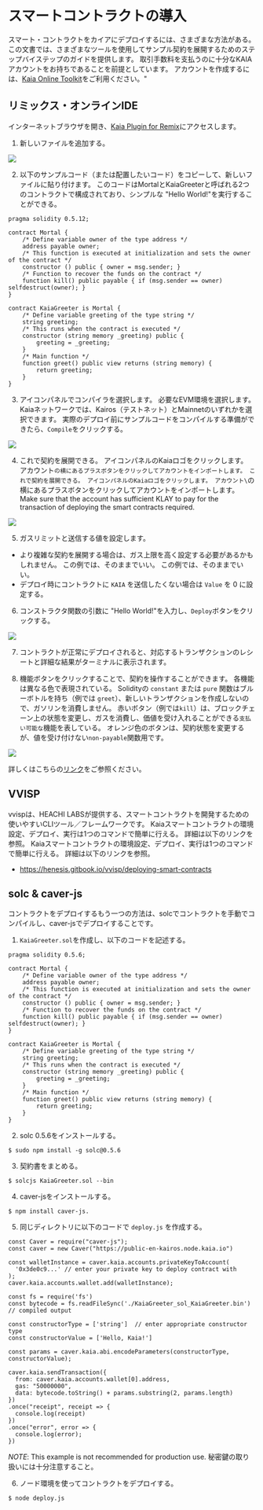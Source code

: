 # スマートコントラクトの導入

スマート・コントラクトをカイアにデプロイするには、さまざまな方法がある。 この文書では、さまざまなツールを使用してサンプル契約を展開するためのステップバイステップのガイドを提供します。 取引手数料を支払うのに十分なKAIAアカウントをお持ちであることを前提としています。 アカウントを作成するには、[Kaia Online Toolkit](https://toolkit.kaia.io/account/accountKeyLegacy)をご利用ください。"

## リミックス・オンラインIDE<a id="remix-ide"></a>

インターネットブラウザを開き、[Kaia Plugin for Remix](https://ide.kaia.io)にアクセスします。

1. 新しいファイルを追加する。

![](/img/build/smart-contracts/01_deployment_ide.png)

2. 以下のサンプルコード（または配置したいコード）をコピーして、新しいファイルに貼り付けます。 このコードはMortalとKaiaGreeterと呼ばれる2つのコントラクトで構成されており、シンプルな "Hello World!"を実行することができる。

```
pragma solidity 0.5.12;

contract Mortal {
    /* Define variable owner of the type address */
    address payable owner;
    /* This function is executed at initialization and sets the owner of the contract */
    constructor () public { owner = msg.sender; }
    /* Function to recover the funds on the contract */
    function kill() public payable { if (msg.sender == owner) selfdestruct(owner); }
}

contract KaiaGreeter is Mortal {
    /* Define variable greeting of the type string */
    string greeting;
    /* This runs when the contract is executed */
    constructor (string memory _greeting) public {
        greeting = _greeting;
    }
    /* Main function */
    function greet() public view returns (string memory) {
        return greeting;
    }
}
```

3. アイコンパネルでコンパイラを選択します。 必要なEVM環境を選択します。 Kaiaネットワークでは、Kairos（テストネット）とMainnetのいずれかを選択できます。 実際のデプロイ前にサンプルコードをコンパイルする準備ができたら、`Compile`をクリックする。

![](/img/build/smart-contracts/02_deployment_compile.png)

4. これで契約を展開できる。 アイコンパネルのKaiaロゴをクリックします。 アカウント`の横にあるプラスボタンをクリックしてアカウントをインポートします。 これで契約を展開できる。 アイコンパネルのKaiaロゴをクリックします。 アカウント\`の横にあるプラスボタンをクリックしてアカウントをインポートします。 Make sure that the account has sufficient KLAY to pay for the transaction of deploying the smart contracts required.

![](/img/build/smart-contracts/05_deployment_account.png)

5. ガスリミットと送信する値を設定します。

- より複雑な契約を展開する場合は、ガス上限を高く設定する必要があるかもしれません。 この例では、そのままでいい。 この例では、そのままでいい。
- デプロイ時にコントラクトに `KAIA` を送信したくない場合は `Value` を 0 に設定する。

6. コンストラクタ関数の引数に "Hello World!"を入力し、`Deploy`ボタンをクリックする。

![](/img/build/smart-contracts/03_deployment_hello.png)

7. コントラクトが正常にデプロイされると、対応するトランザクションのレシートと詳細な結果がターミナルに表示されます。

8. 機能ボタンをクリックすることで、契約を操作することができます。 各機能は異なる色で表現されている。 Solidityの `constant` または `pure` 関数はブルーボトルを持ち（例では `greet`）、新しいトランザクションを作成しないので、ガソリンを消費しません。 赤いボタン（例では`kill`）は、ブロックチェーン上の状態を変更し、ガスを消費し、価値を受け入れることができる`支払い可能な`機能を表している。 オレンジ色のボタンは、契約状態を変更するが、値を受け付けない`non-payable`関数用です。

![](/img/build/smart-contracts/06_deployment_functions.png)

詳しくはこちらの[リンク](../ide-and-tools/ide-and-tools.md)をご参照ください。

## VVISP <a id="vvisp"></a>

vvispは、HEACHI LABSが提供する、スマートコントラクトを開発するための使いやすいCLIツール／フレームワークです。 Kaiaスマートコントラクトの環境設定、デプロイ、実行は1つのコマンドで簡単に行える。 詳細は以下のリンクを参照。 Kaiaスマートコントラクトの環境設定、デプロイ、実行は1つのコマンドで簡単に行える。 詳細は以下のリンクを参照。

- https://henesis.gitbook.io/vvisp/deploying-smart-contracts

## solc & caver-js <a id="solc-caver-js"></a>

コントラクトをデプロイするもう一つの方法は、solcでコントラクトを手動でコンパイルし、caver-jsでデプロイすることです。

1. `KaiaGreeter.sol`を作成し、以下のコードを記述する。

```
pragma solidity 0.5.6;

contract Mortal {
    /* Define variable owner of the type address */
    address payable owner;
    /* This function is executed at initialization and sets the owner of the contract */
    constructor () public { owner = msg.sender; }
    /* Function to recover the funds on the contract */
    function kill() public payable { if (msg.sender == owner) selfdestruct(owner); }
}

contract KaiaGreeter is Mortal {
    /* Define variable greeting of the type string */
    string greeting;
    /* This runs when the contract is executed */
    constructor (string memory _greeting) public {
        greeting = _greeting;
    }
    /* Main function */
    function greet() public view returns (string memory) {
        return greeting;
    }
}
```

2. solc 0.5.6をインストールする。

```
$ sudo npm install -g solc@0.5.6
```

3. 契約書をまとめる。

```
$ solcjs KaiaGreeter.sol --bin
```

4. caver-jsをインストールする。

```
$ npm install caver-js.
```

5. 同じディレクトリに以下のコードで `deploy.js` を作成する。

```
const Caver = require("caver-js");
const caver = new Caver("https://public-en-kairos.node.kaia.io")

const walletInstance = caver.kaia.accounts.privateKeyToAccount(
  '0x3de0c9...' // enter your private key to deploy contract with
);
caver.kaia.accounts.wallet.add(walletInstance);

const fs = require('fs')
const bytecode = fs.readFileSync('./KaiaGreeter_sol_KaiaGreeter.bin') // compiled output

const constructorType = ['string']  // enter appropriate constructor type
const constructorValue = ['Hello, Kaia!']

const params = caver.kaia.abi.encodeParameters(constructorType, constructorValue);

caver.kaia.sendTransaction({
  from: caver.kaia.accounts.wallet[0].address,
  gas: "50000000",
  data: bytecode.toString() + params.substring(2, params.length)
})
.once("receipt", receipt => {
  console.log(receipt)
})
.once("error", error => {
  console.log(error);
})
```

_NOTE_: This example is not recommended for production use. 秘密鍵の取り扱いには十分注意すること。

6. ノード環境を使ってコントラクトをデプロイする。

```
$ node deploy.js
```
